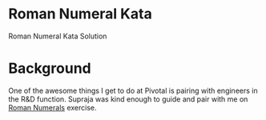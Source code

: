 # Roman Numeral Kata

Roman Numeral Kata Solution

# Background
One of the awesome things I get to do at Pivotal is pairing with engineers in the R&D function. Supraja was kind enough to guide and pair with me on [Roman Numerals](http://codingdojo.org/kata/RomanNumerals/) exercise.
